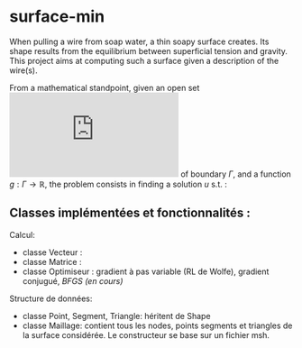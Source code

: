 # surface-min

When pulling a wire from soap water, a thin soapy surface creates. Its shape results from the equilibrium between superficial tension and gravity. This project aims at computing such a surface given a description of the wire(s).

From a mathematical standpoint, given an open set ![equation](https://latex.codecogs.com/gif.latex?%5COmega%20%5Csubset%20%5Cmathbb%7BR%7D%5E2) of boundary $\Gamma$, and a function $g : \Gamma \rightarrow \mathbb{R}$, the problem consists in finding a solution $u$ s.t. :


Classes implémentées et fonctionnalités :
---

Calcul:
- classe Vecteur :
- classe Matrice :
- classe Optimiseur : gradient à pas variable (RL de Wolfe), gradient conjugué, _BFGS (en cours)_


Structure de données:
- classe Point, Segment, Triangle: héritent de Shape
- classe Maillage: contient tous les nodes, points segments et triangles de la surface considérée. Le constructeur se base sur un fichier msh.
